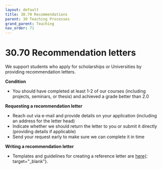 ```yaml
---
layout: default
title: 30.70 Recommendations
parent: 30 Teaching Processes
grand_parent: Teaching
nav_order: 71
---
```


# 30.70 Recommendation letters

We support students who apply for scholarships or Universities by providing recommendation letters.

**Condition**

- You should have completed at least 1-2 of our courses (including projects, seminars, or thesis) and achieved a grade better than 2.0

**Requesting a recommendation letter**

- Reach out via e-mail and provide details on your application (including an address for the letter head)
- Indicate whether we should return the letter to you or submit it directly (providing details if applicable)
- Send your request early to make sure we can complete it in time

**Writing a recommendation letter**

- Templates and guidelines for creating a reference letter are [here](https://nc-2272638881871040784.nextcloud-ionos.com/index.php/f/20128){: target="_blank"}.
